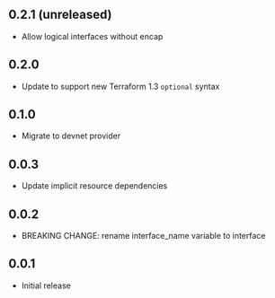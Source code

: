 ## 0.2.1 (unreleased)

- Allow logical interfaces without encap

## 0.2.0

- Update to support new Terraform 1.3 `optional` syntax

## 0.1.0

- Migrate to devnet provider

## 0.0.3

- Update implicit resource dependencies

## 0.0.2

- BREAKING CHANGE: rename interface_name variable to interface

## 0.0.1

- Initial release
